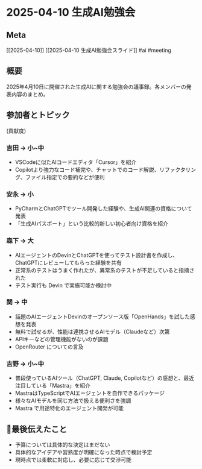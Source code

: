 # 2025-04-10 生成AI勉強会

## Meta

[[2025-04-10]] [[2025-04-10 生成AI勉強会スライド]]
#ai #meeting

## 概要

2025年4月10日に開催された生成AIに関する勉強会の議事録。各メンバーの発表内容のまとめ。

## 参加者とトピック

(貢献度)

### 吉田 -> 小~中
- VSCodeに似たAIコードエディタ「Cursor」を紹介
- Copilotより強力なコード補完や、チャットでのコード解説、リファクタリング、ファイル指定での要約などが便利

### 安永 -> 小
- PyCharmとChatGPTでツール開発した経験や、生成AI関連の資格について発表
- 「生成AIパスポート」という比較的新しい初心者向け資格を紹介

### 森下 -> 大
- AIエージェントのDevinとChatGPTを使ってテスト設計書を作成し、ChatGPTにレビューしてもらった経験を共有
- 正常系のテストはうまく作れたが、異常系のテストが不足していると指摘された
- テスト実行も Devin で実施可能か検討中

### 関 -> 中
- 話題のAIエージェントDevinのオープンソース版「OpenHands」を試した感想を発表
- 無料で試せるが、性能は連携させるAIモデル（Claudeなど）次第
- APIキーなどの管理機能がないのが課題
- OpenRouter についての言及

### 吉野 -> 小~中
- 普段使っているAIツール（ChatGPT, Claude, Copilotなど）の感想と、最近注目している「Mastra」を紹介
- MastraはTypeScriptでAIエージェントを自作できるパッケージ
- 様々なAIモデルを同じ方法で扱える便利さを強調
- Mastra で用途特化のエージェント開発が可能

## 最後伝えたこと

- 予算については具体的な決定はまだない
- 具体的なアイデアや習熟度が明確になった時点で検討予定
- 現時点では柔軟に対応し、必要に応じて交渉可能